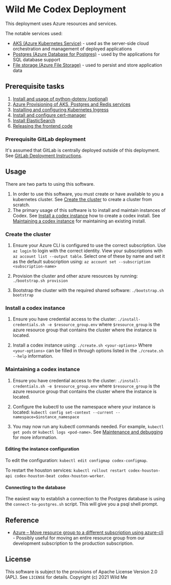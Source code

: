 # Wild Me Codex Deployment

This deployment uses Azure resources and services.

The notable services used:

- [AKS (Azure Kubernetes Service)](https://docs.microsoft.com/en-us/azure/aks/) - used as the server-side cloud orchestration and management of deployed applications
- [Postgres (Azure Database for Postgres)](https://docs.microsoft.com/en-us/azure/postgresql/) - used by the applications for SQL database support
- [File storage (Azure File Storage)](https://docs.microsoft.com/en-us/azure/storage/files/storage-files-introduction) - used to persist and store application data


## Prerequisite tasks

1. [Install and usage of python-dotenv (optional)](docs/python-dotenv.md)
1. [Azure Provisioning of AKS, Postgres and Redis services](docs/azure-provisioning.md)
1. [Installing and configuring Kubernetes Ingress](docs/kubernetes-ingress.md)
1. [Install and configure cert-manager](docs/cert-manager.md)
1. [Install ElasticSearch](docs/elasticsearch.md)
1. [Releasing the frontend code](docs/frontend-release.md)

### Prerequisite GitLab deployment

It's assumed that GitLab is centrally deployed outside of this deployment. See [GitLab Deployment Instructions](https://github.com/WildMeOrg/gitlab/).



## Usage

There are two parts to using this software.

1. In order to use this software, you must create or have available to you a kubernetes cluster. See [Create the cluster](#create-the-cluster) to create a cluster from scratch.
1. The primary usage of this software is to install and maintain instances of Codex. See [Install a codex instance](#install-a-codex-instance) how to create a codex install. See [Maintaining a codex instance](#maintaining-a-codex-instance) for maintaining an existing install.


### Create the cluster

1. Ensure your Azure CLI is configured to use the correct subscription.
   Use `az login` to login with the correct identity.
   View your subscriptions with `az account list --output table`.
   Select one of these by name and set it as the default subscription using:  `az account set --subscription <subscription-name>`

2. Provision the cluster and other azure resources by running:  `./bootstrap.sh provision`

3. Bootstrap the cluster with the required shared software:  `./bootstrap.sh bootstrap`

### Install a codex instance

1. Ensure you have credential access to the cluster:  `./install-credentials.sh -e $resource_group.env` where `$resource_group` is the azure resource group that contains the cluster where the instance is located.

2. Install a codex instance using: `./create.sh <your-options>` Where `<your-options>` can be filled in through options listed in the `./create.sh --help` information.

### Maintaining a codex instance

1. Ensure you have credential access to the cluster:  `./install-credentials.sh -e $resource_group.env` where `$resource_group` is the azure resource group that contains the cluster where the instance is located.

2. Configure the kubectl to use the namespace where your instance is located:  `kubectl config set-context --current --namespace=$instance_namespace`

3. You may now run any kubectl commands needed. For example, `kubectl get pods` or `kubectl logs <pod-name>`. See [Maintenance and debugging](docs/maintenance.md) for more information.

#### Editing the instance configuration

To edit the configuration: `kubectl edit configmap codex-configmap`.

To restart the houston services: `kubectl rollout restart codex-houston-api codex-houston-beat codex-houston-worker`.

#### Connecting to the database

The easiest way to establish a connection to the Postgres database is using the `connect-to-postgres.sh` script. This will give you a psql shell prompt.



## Reference

- [Azure – Move resource group to a different subscription using azure-cli](https://iamroot.it/2021/08/01/azure-move-resource-group-to-a-different-subscription-using-azure-cli/) - Possibly useful for moving an entire resource group from our development subscription to the production subscription.



## License

This software is subject to the provisions of Apache License Version 2.0 (APL). See `LICENSE` for details. Copyright (c) 2021 Wild Me
